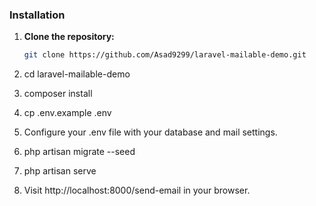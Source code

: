 ### Installation

1. **Clone the repository:**

   ```bash
   git clone https://github.com/Asad9299/laravel-mailable-demo.git

2. cd laravel-mailable-demo

3. composer install

4. cp .env.example .env

5. Configure your .env file with your database and mail settings.

6. php artisan migrate --seed

7. php artisan serve

8. Visit http://localhost:8000/send-email in your browser.
